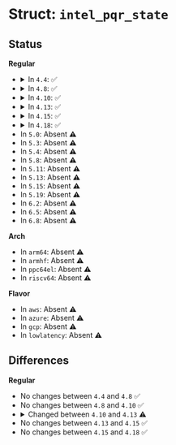 # Struct: <code>intel_pqr_state</code>

## Status
<b>Regular</b>
<ul>
<li>
<details>
<summary>In <code>4.4</code>: ✅</summary>

```c
struct intel_pqr_state {
    u32 rmid;
    u32 closid;
    int rmid_usecnt;
};
```
</details>
</li>
<li>
<details>
<summary>In <code>4.8</code>: ✅</summary>

```c
struct intel_pqr_state {
    u32 rmid;
    u32 closid;
    int rmid_usecnt;
};
```
</details>
</li>
<li>
<details>
<summary>In <code>4.10</code>: ✅</summary>

```c
struct intel_pqr_state {
    u32 rmid;
    u32 closid;
    int rmid_usecnt;
};
```
</details>
</li>
<li>
<details>
<summary>In <code>4.13</code>: ✅</summary>

```c
struct intel_pqr_state {
    u32 cur_rmid;
    u32 cur_closid;
    u32 default_rmid;
    u32 default_closid;
};
```
</details>
</li>
<li>
<details>
<summary>In <code>4.15</code>: ✅</summary>

```c
struct intel_pqr_state {
    u32 cur_rmid;
    u32 cur_closid;
    u32 default_rmid;
    u32 default_closid;
};
```
</details>
</li>
<li>
<details>
<summary>In <code>4.18</code>: ✅</summary>

```c
struct intel_pqr_state {
    u32 cur_rmid;
    u32 cur_closid;
    u32 default_rmid;
    u32 default_closid;
};
```
</details>
</li>
<li>
In <code>5.0</code>: Absent ⚠️
</li>
<li>
In <code>5.3</code>: Absent ⚠️
</li>
<li>
In <code>5.4</code>: Absent ⚠️
</li>
<li>
In <code>5.8</code>: Absent ⚠️
</li>
<li>
In <code>5.11</code>: Absent ⚠️
</li>
<li>
In <code>5.13</code>: Absent ⚠️
</li>
<li>
In <code>5.15</code>: Absent ⚠️
</li>
<li>
In <code>5.19</code>: Absent ⚠️
</li>
<li>
In <code>6.2</code>: Absent ⚠️
</li>
<li>
In <code>6.5</code>: Absent ⚠️
</li>
<li>
In <code>6.8</code>: Absent ⚠️
</li>
</ul>
<b>Arch</b>
<ul>
<li>
In <code>arm64</code>: Absent ⚠️
</li>
<li>
In <code>armhf</code>: Absent ⚠️
</li>
<li>
In <code>ppc64el</code>: Absent ⚠️
</li>
<li>
In <code>riscv64</code>: Absent ⚠️
</li>
</ul>
<b>Flavor</b>
<ul>
<li>
In <code>aws</code>: Absent ⚠️
</li>
<li>
In <code>azure</code>: Absent ⚠️
</li>
<li>
In <code>gcp</code>: Absent ⚠️
</li>
<li>
In <code>lowlatency</code>: Absent ⚠️
</li>
</ul>

## Differences
<b>Regular</b>
<ul>
<li>
No changes between <code>4.4</code> and <code>4.8</code> ✅
</li>
<li>
No changes between <code>4.8</code> and <code>4.10</code> ✅
</li>
<li>
<details>
<summary>Changed between <code>4.10</code> and <code>4.13</code> ⚠️</summary>
<ul>
<li>
<b>Field added. </b>
<code>u32 cur_rmid</code>
</li>
<li>
<b>Field added. </b>
<code>u32 cur_closid</code>
</li>
<li>
<b>Field added. </b>
<code>u32 default_rmid</code>
</li>
<li>
<b>Field added. </b>
<code>u32 default_closid</code>
</li>
<li>
<b>Field removed. </b>
<code>u32 rmid</code>
</li>
<li>
<b>Field removed. </b>
<code>u32 closid</code>
</li>
<li>
<b>Field removed. </b>
<code>int rmid_usecnt</code>
</li>
</ul>
</details>
</li>
<li>
No changes between <code>4.13</code> and <code>4.15</code> ✅
</li>
<li>
No changes between <code>4.15</code> and <code>4.18</code> ✅
</li>
</ul>
